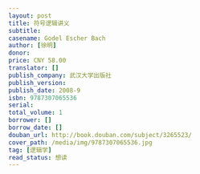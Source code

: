 ```yaml
---
layout: post
title: 符号逻辑讲义
subtitle: 
casename: Godel Escher Bach
author: [徐明]
donor: 
price: CNY 58.00
translator: []
publish_company: 武汉大学出版社
publish_version: 
publish_date: 2008-9
isbn: 9787307065536
serial: 
total_volume: 1
borrower: []
borrow_date: []
douban_url: http://book.douban.com/subject/3265523/
cover_path: /media/img/9787307065536.jpg
tag: [逻辑学]
read_status: 想读
---
```

